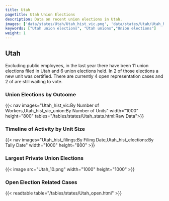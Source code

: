 ```yaml
---
title: Utah
pagetitle: Utah Union Elections
description: Data on recent union elections in Utah.
images: ['data/states/Utah/Utah_hist_vic.png', 'data/states/Utah/Utah_hist_size.png', 'data/states/Utah/Utah_10.png']
keywords: ["Utah union elections", "Utah unions","Union elections"]
weight: 1
---
```

##  Utah

Excluding public employees, in the last year there have been 11 union elections filed in Utah and 6 union elections held. In 2 of those elections a new unit was certified. There are currently 4 open representation cases and 2 of are still waiting to vote.

### Union Elections by Outcome
{{< nav images="Utah_hist_vic:By Number of Workers,Utah_hist_vic_union:By Number of Units" width="1000" height="800" tables="/tables/states/Utah_stats.html:Raw Data">}}

### Timeline of Activity by Unit Size
{{< nav images="Utah_hist_filings:By Filing Date,Utah_hist_elections:By Tally Date" width="1000" height="800" >}}

### Largest Private Union Elections
{{< image src="Utah_10.png" width="1000" height="1000"  >}}

### Open Election Related Cases
{{< readtable table="/tables/states/Utah_open.html" >}}

